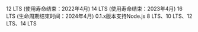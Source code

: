 12 LTS (使用寿命结束：2022年4月)
14 LTS (使用寿命结束：2023年4月)
16 LTS (生命周期结束时间：2024年4月)
0.1.x版本支持Node.js 8 LTS、10 LTS、12 LTS、14 LTS